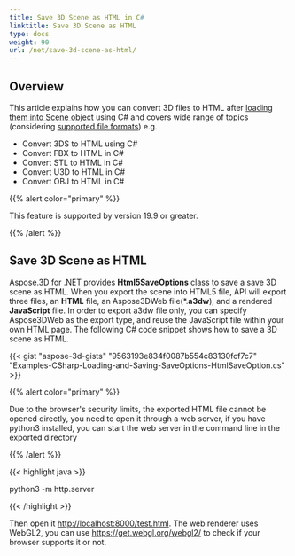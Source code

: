 ```yaml
---
title: Save 3D Scene as HTML in C#
linktitle: Save 3D Scene as HTML
type: docs
weight: 90
url: /net/save-3d-scene-as-html/
---
```


## **Overview**

This article explains how you can convert 3D files to HTML after [loading them into Scene object](https://docs.aspose.com/3d/net/create-and-read-an-existing-3d-scene/) using C# and covers wide range of topics (considering [supported file formats](https://docs.aspose.com/3d/net/supported-file-formats/)) e.g.

- Convert 3DS to HTML using C#
- Convert FBX to HTML in C#
- Convert STL to HTML in C#
- Convert U3D to HTML in C#
- Convert OBJ to HTML in C#


{{% alert color="primary" %}} 

This feature is supported by version 19.9 or greater.

{{% /alert %}} 
## **Save 3D Scene as HTML**
Aspose.3D for .NET provides **Html5SaveOptions** class to save a save 3D scene as HTML. When you export the scene into HTML5 file, API will export three files, an **HTML** file, an Aspose3DWeb file(*.**a3dw**), and a rendered **JavaScript** file. In order to export a3dw file only, you can specify Aspose3DWeb as the export type, and reuse the JavaScript file within your own HTML page. The following C# code snippet shows how to save a 3D scene as HTML. 



{{< gist "aspose-3d-gists" "9563193e834f0087b554c83130fcf7c7" "Examples-CSharp-Loading-and-Saving-SaveOptions-HtmlSaveOption.cs" >}}

{{% alert color="primary" %}} 

Due to the browser's security limits, the exported HTML file cannot be opened directly, you need to open it through a web server, if you have python3 installed, you can start the web server in the command line in the exported directory

{{% /alert %}} 

{{< highlight java >}}

 python3 -m http.server

{{< /highlight >}}

Then open it <http://localhost:8000/test.html>. The web renderer uses WebGL2, you can use <https://get.webgl.org/webgl2/> to check if your browser supports it or not.



